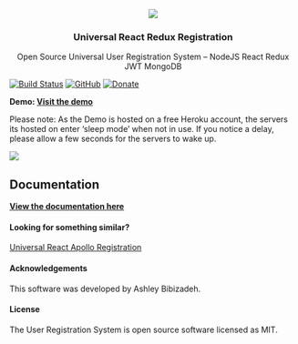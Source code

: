 <p align="center">
    <img src="http://git-assets.react-starter-kit.com/logo.png">  
</p>

<h3 align="center">
  Universal React Redux Registration
</h3>

<p align="center">
	Open Source Universal User Registration System – NodeJS React Redux JWT MongoDB
</p>

[![Build Status](https://travis-ci.org/simpletut/Universal-React-Redux-Registration.svg?branch=master)](https://travis-ci.org/simpletut/Universal-React-Redux-Registration) [![GitHub](https://img.shields.io/github/license/simpletut/Universal-React-Redux-Registration.svg)](https://github.com/simpletut/Universal-React-Redux-Registration/blob/master/LICENSE) [![Donate](https://img.shields.io/badge/Donate-PayPal-green.svg)](https://www.paypal.com/cgi-bin/webscr?cmd=_s-xclick&hosted_button_id=FSKNM2SEK4M3Y)

**Demo: [Visit the demo](https://react-redux-reg.herokuapp.com/)**

Please note: As the Demo is hosted on a free Heroku account, the servers its hosted on enter ‘sleep mode’ when not in use. If you notice a delay, please allow a few seconds for the servers to wake up.

<img src="http://git-assets.react-starter-kit.com/react-redux-registration/react-redux-registration-screenshot.png" />

## Documentation

**[View the documentation here](https://simpletut.gitbook.io/universal-react-redux-registration)**

#### Looking for something similar?

[Universal React Apollo Registration](https://github.com/simpletut/Universal-React-Apollo-Registration)

#### Acknowledgements

This software was developed by Ashley Bibizadeh.

#### License

The User Registration System is open source software licensed as MIT.